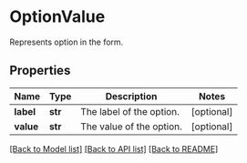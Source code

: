 # OptionValue

Represents option in the form.
## Properties
Name | Type | Description | Notes
------------ | ------------- | ------------- | -------------
**label** | **str** | The label of the option. | [optional] 
**value** | **str** | The value of the option. | [optional] 

[[Back to Model list]](../README.md#documentation-for-models) [[Back to API list]](../README.md#documentation-for-api-endpoints) [[Back to README]](../README.md)


